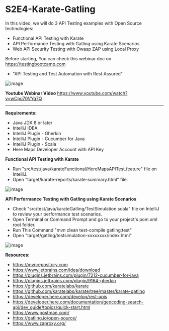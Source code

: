 # S2E4-Karate-Gatling

In this video, we will do 3 API Testing examples with Open Source technologies:

* Functional API Testing with Karate
* API Performance Testing with Gatling using Karate Scenarios
* Web API Security Testing with Owasp ZAP using Local Proxy

Before starting, You can check this webinar doc on https://testingbootcamp.com
* "API Testing and Test Automation with Rest Assured"

![image](https://user-images.githubusercontent.com/89974862/161396107-cd54809e-c588-470e-9a8b-5fc7189b7af6.png)

**Youtube Webinar Video**
https://www.youtube.com/watch?v=wCpu70VYq7Q

***********

**Requirements:**

- Java JDK 8 or later
- IntelliJ IDEA
- IntelliJ Plugin - Gherkin
- IntelliJ Plugin - Cucumber for Java
- IntelliJ Plugin - Scala
- Here Maps Developer Account with API Key

**Functional API Testing with Karate**
- Run "src/test/java/karateFunctional/HereMapsAPITest.feature" file on IntelliJ.
- Open "target/karate-reports/karate-summary.html" file.

![image](https://user-images.githubusercontent.com/89974862/161396361-665c1337-7daf-491a-bd0c-754713833f11.png)

**API Performance Testing with Gatling using Karate Scenarios**
- Check "src/test/java/karateGatling/TestSimulation.scala" file on IntelliJ to review your performance test scenarios.
- Open Terminal or Command Prompt and go to your project's pom.xml root folder.
- Run This Command "mvn clean test-compile gatling:test"
- Open "target/gatling/testsimulation-xxxxxxxx/index.html"

![image](https://user-images.githubusercontent.com/89974862/161396536-a8995122-9f9c-4d7e-9417-6c7a607c4a6c.png)


**Resources:**
- https://mvnrepository.com
- https://www.jetbrains.com/idea/download
- https://plugins.jetbrains.com/plugin/7212-cucumber-for-java
- https://plugins.jetbrains.com/plugin/9164-gherkin
- https://github.com/karatelabs/karate
- https://github.com/karatelabs/karate/tree/master/karate-gatling
- https://developer.here.com/develop/rest-apis
- https://developer.here.com/documentation/geocoding-search-api/dev_guide/topics/quick-start.html
- https://www.postman.com/
- https://gatling.io/open-source/
- https://www.zaproxy.org/
